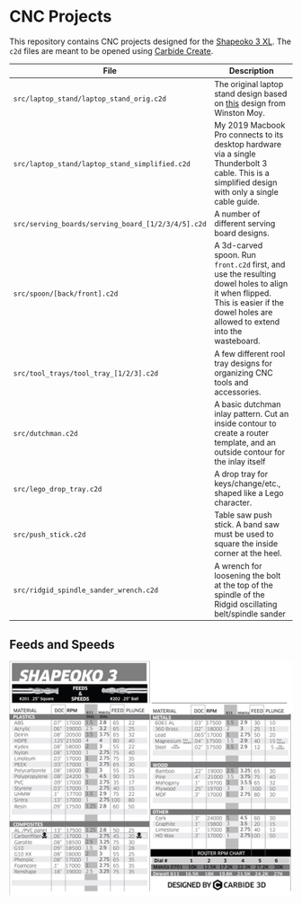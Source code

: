 # CNC Projects

This repository contains CNC projects designed for the [Shapeoko 3 XL](https://shop.carbide3d.com/products/shapeoko3?variant=14064088580157). The `c2d` files are meant to be opened using [Carbide Create](https://carbide3d.com/carbidecreate/).

| File                                               | Description                                                                                                                                                                        |
| -------------------------------------------------- | ---------------------------------------------------------------------------------------------------------------------------------------------------------------------------------- |
| `src/laptop_stand/laptop_stand_orig.c2d`           | The original laptop stand design based on [this](http://www.winstonmoy.com/2016/06/diy-laptop-stand-for-5-in-materials/) design from Winston Moy.                                  |
| `src/laptop_stand/laptop_stand_simplified.c2d`     | My 2019 Macbook Pro connects to its desktop hardware via a single Thunderbolt 3 cable. This is a simplified design with only a single cable guide.                                 |
| `src/serving_boards/serving_board_[1/2/3/4/5].c2d` | A number of different serving board designs.                                                                                                                                       |
| `src/spoon/[back/front].c2d`                       | A 3d-carved spoon. Run `front.c2d` first, and use the resulting dowel holes to align it when flipped. This is easier if the dowel holes are allowed to extend into the wasteboard. |
| `src/tool_trays/tool_tray_[1/2/3].c2d`             | A few different rool tray designs for organizing CNC tools and accessories.                                                                                                        |
| `src/dutchman.c2d`                                 | A basic dutchman inlay pattern. Cut an inside contour to create a router template, and an outside contour for the inlay itself                                                     |
| `src/lego_drop_tray.c2d`                           | A drop tray for keys/change/etc., shaped like a Lego character.                                                                                                                    |
| `src/push_stick.c2d`                               | Table saw push stick. A band saw must be used to square the inside corner at the heel.                                                                                             |
| `src/ridgid_spindle_sander_wrench.c2d`             | A wrench for loosening the bolt at the top of the spindle of the Ridgid oscillating belt/spindle sander                                                                            |

## Feeds and Speeds

![Feeds and speeds chart](assets/S3_feeds_250.jpg)
